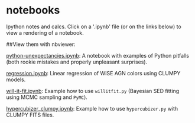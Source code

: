 notebooks
=========

Ipython notes and calcs. Click on a '.ipynb' file (or on the links
below) to view a rendering of a notebook.

##View them with nbviewer:

[python-unexpectancies.ipynb](./python-unexpectancies.ipynb): A notebook with examples of Python pitfalls (both rookie mistakes and properly unpleasant surprises).

[regression.ipynb](./regression.ipynb): Linear regression of WISE AGN colors using CLUMPY models.

[will-it-fit.ipynb](./will-it-fit.ipynb): Example how to use `willitfit.py` (Bayesian SED fitting using MCMC sampling and `PyMC`).

[hypercubizer_clumpy.ipynb](./hypercubizer_clumpy.ipynb): Example how to use `hypercubizer.py` with CLUMPY FITS files.
